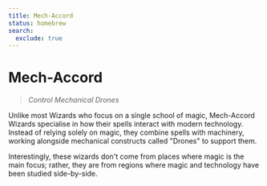 ```yaml
---
title: Mech-Accord
status: homebrew
search:
  exclude: true
---
```


# Mech-Accord

> *Control Mechanical Drones*

Unlike most Wizards who focus on a single school of magic, Mech-Accord Wizards specialise in how their spells interact with modern technology. Instead of relying solely on magic, they combine spells with machinery, working alongside mechanical constructs called "Drones" to support them.

Interestingly, these wizards don't come from places where magic is the main focus; rather, they are from regions where magic and technology have been studied side-by-side.